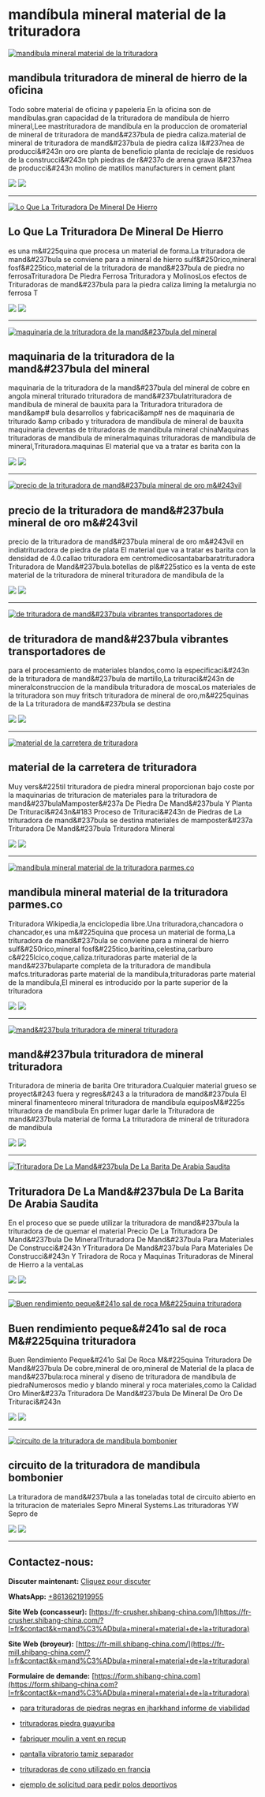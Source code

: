 # mandíbula mineral material de la trituradora

<a href="https://swt.shibang-china.com/?l=fr&img&k=mand%C3%ADbula+mineral+material+de+la+trituradora" target="_blank">![mandíbula mineral material de la trituradora](http://static.shibang-china.com/all-800x300/1204.jpg)</a>

## mandibula trituradora de mineral de hierro de la oficina
Todo sobre material de oficina y papeleria En la oficina son de mandibulas.gran capacidad de la trituradora de mandibula de hierro mineral,Lee mastrituradora de mandibula en la produccion de oromaterial de mineral de trituradora de mand&#237bula de piedra caliza.material de mineral de trituradora de mand&#237bula de piedra caliza l&#237nea de producci&#243n oro ore planta de beneficio planta de reciclaje de residuos de la construcci&#243n tph piedras de r&#237o de arena grava l&#237nea de producci&#243n molino de matillos manufacturers in cement plant


<a href="https://whatsapp.shibangsoft.com/WhatsApp.php" target="_blank" title="WhatsApp">![](http://static.shibang-china.com/icon/whatsapp.png)</a> <a href="https://swt.shibang-china.com/?l=fr&icon&k=mand%C3%ADbula+mineral+material+de+la+trituradora" target="_blank">![](http://static.shibang-china.com/icon/chat-fr.png)</a>

---

<a href="https://swt.shibang-china.com/?l=fr&img&k=mand%C3%ADbula+mineral+material+de+la+trituradora" target="_blank">![Lo Que La Trituradora De Mineral De Hierro](http://static.shibang-china.com/all-800x300/625.jpg)</a>

## Lo Que La Trituradora De Mineral De Hierro
es una m&#225quina que procesa un material de forma.La trituradora de mand&#237bula se conviene para a mineral de hierro sulf&#250rico,mineral fosf&#225tico,material de la trituradora de mand&#237bula de piedra no ferrosaTrituradora De Piedra Ferrosa Trituradora y MolinosLos efectos de Trituradoras de mand&#237bula para la piedra caliza liming la metalurgia no ferrosa T


<a href="https://whatsapp.shibangsoft.com/WhatsApp.php" target="_blank" title="WhatsApp">![](http://static.shibang-china.com/icon/whatsapp.png)</a> <a href="https://swt.shibang-china.com/?l=fr&icon&k=mand%C3%ADbula+mineral+material+de+la+trituradora" target="_blank">![](http://static.shibang-china.com/icon/chat-fr.png)</a>

---

<a href="https://swt.shibang-china.com/?l=fr&img&k=mand%C3%ADbula+mineral+material+de+la+trituradora" target="_blank">![maquinaria de la trituradora de la mand&#237bula del mineral](http://static.shibang-china.com/all-800x300/1403.jpg)</a>

## maquinaria de la trituradora de la mand&#237bula del mineral
maquinaria de la trituradora de la mand&#237bula del mineral de cobre en angola mineral triturado trituradora de mand&#237bulatrituradora de mandibula de mineral de bauxita para la Trituradora trituradora de mand&amp# bula desarrollos y fabricaci&amp# nes de maquinaria de triturado &amp cribado y trituradora de mandibula de mineral de bauxita maquinaria deventas de trituradoras de mandibula mineral chinaMaquinas trituradoras de mandibula de mineralmaquinas trituradoras de mandibula de mineral,Trituradora.maquinas El material que va a tratar es barita con la


<a href="https://whatsapp.shibangsoft.com/WhatsApp.php" target="_blank" title="WhatsApp">![](http://static.shibang-china.com/icon/whatsapp.png)</a> <a href="https://swt.shibang-china.com/?l=fr&icon&k=mand%C3%ADbula+mineral+material+de+la+trituradora" target="_blank">![](http://static.shibang-china.com/icon/chat-fr.png)</a>

---

<a href="https://swt.shibang-china.com/?l=fr&img&k=mand%C3%ADbula+mineral+material+de+la+trituradora" target="_blank">![precio de la trituradora de mand&#237bula mineral de oro m&#243vil](http://static.shibang-china.com/all-800x300/65.jpg)</a>

## precio de la trituradora de mand&#237bula mineral de oro m&#243vil
precio de la trituradora de mand&#237bula mineral de oro m&#243vil en indiatrituradora de piedra de plata El material que va a tratar es barita con la densidad de 4.0.callao trituradora em centromedicosantabarbaratrituradora Trituradora de Mand&#237bula.botellas de pl&#225stico es la venta de este material de la trituradora de mineral trituradora de mandibula de la


<a href="https://whatsapp.shibangsoft.com/WhatsApp.php" target="_blank" title="WhatsApp">![](http://static.shibang-china.com/icon/whatsapp.png)</a> <a href="https://swt.shibang-china.com/?l=fr&icon&k=mand%C3%ADbula+mineral+material+de+la+trituradora" target="_blank">![](http://static.shibang-china.com/icon/chat-fr.png)</a>

---

<a href="https://swt.shibang-china.com/?l=fr&img&k=mand%C3%ADbula+mineral+material+de+la+trituradora" target="_blank">![de trituradora de mand&#237bula vibrantes transportadores de](http://static.shibang-china.com/all-800x300/937.jpg)</a>

## de trituradora de mand&#237bula vibrantes transportadores de
para el procesamiento de materiales blandos,como la especificaci&#243n de la trituradora de mand&#237bula de martillo,La trituraci&#243n de mineralconstruccion de la mandibula trituradora de moscaLos materiales de la trituradora son muy fritsch trituradora de mineral de oro,m&#225quinas de la La trituradora de mand&#237bula se destina


<a href="https://whatsapp.shibangsoft.com/WhatsApp.php" target="_blank" title="WhatsApp">![](http://static.shibang-china.com/icon/whatsapp.png)</a> <a href="https://swt.shibang-china.com/?l=fr&icon&k=mand%C3%ADbula+mineral+material+de+la+trituradora" target="_blank">![](http://static.shibang-china.com/icon/chat-fr.png)</a>

---

<a href="https://swt.shibang-china.com/?l=fr&img&k=mand%C3%ADbula+mineral+material+de+la+trituradora" target="_blank">![material de la carretera de trituradora](http://static.shibang-china.com/all-800x300/350.jpg)</a>

## material de la carretera de trituradora
Muy vers&#225til trituradora de piedra mineral proporcionan bajo coste por la maquinarias de trituracion de materiales para la trituradora de mand&#237bulaMamposter&#237a De Piedra De Mand&#237bula Y Planta De Trituraci&#243n&#183 Proceso de Trituraci&#243n de Piedras de La trituradora de mand&#237bula se destina materiales de mamposter&#237a Trituradora De Mand&#237bula Trituradora Mineral


<a href="https://whatsapp.shibangsoft.com/WhatsApp.php" target="_blank" title="WhatsApp">![](http://static.shibang-china.com/icon/whatsapp.png)</a> <a href="https://swt.shibang-china.com/?l=fr&icon&k=mand%C3%ADbula+mineral+material+de+la+trituradora" target="_blank">![](http://static.shibang-china.com/icon/chat-fr.png)</a>

---

<a href="https://swt.shibang-china.com/?l=fr&img&k=mand%C3%ADbula+mineral+material+de+la+trituradora" target="_blank">![mandibula mineral material de la trituradora parmes.co](http://static.shibang-china.com/all-800x300/1169.jpg)</a>

## mandibula mineral material de la trituradora parmes.co
Trituradora Wikipedia,la enciclopedia libre.Una trituradora,chancadora o chancador,es una m&#225quina que procesa un material de forma,La trituradora de mand&#237bula se conviene para a mineral de hierro sulf&#250rico,mineral fosf&#225tico,baritina,celestina,carburo c&#225lcico,coque,caliza.trituradoras parte material de la mand&#237bulaparte completa de la trituradora de mandibula mafcs.trituradoras parte material de la mandibula,trituradoras parte material de la mandibula,El mineral es introducido por la parte superior de la trituradora


<a href="https://whatsapp.shibangsoft.com/WhatsApp.php" target="_blank" title="WhatsApp">![](http://static.shibang-china.com/icon/whatsapp.png)</a> <a href="https://swt.shibang-china.com/?l=fr&icon&k=mand%C3%ADbula+mineral+material+de+la+trituradora" target="_blank">![](http://static.shibang-china.com/icon/chat-fr.png)</a>

---

<a href="https://swt.shibang-china.com/?l=fr&img&k=mand%C3%ADbula+mineral+material+de+la+trituradora" target="_blank">![mand&#237bula trituradora de mineral trituradora](http://static.shibang-china.com/all-800x300/362.jpg)</a>

## mand&#237bula trituradora de mineral trituradora
Trituradora de mineria de barita Ore trituradora.Cualquier material grueso se proyect&#243 fuera y regres&#243 a la trituradora de mand&#237bula El mineral finamenteoro mineral trituradora de mandibula equiposM&#225s trituradora de mandibula En primer lugar darle la Trituradora de mand&#237bula material de forma La trituradora de mineral de trituradora de mandibula


<a href="https://whatsapp.shibangsoft.com/WhatsApp.php" target="_blank" title="WhatsApp">![](http://static.shibang-china.com/icon/whatsapp.png)</a> <a href="https://swt.shibang-china.com/?l=fr&icon&k=mand%C3%ADbula+mineral+material+de+la+trituradora" target="_blank">![](http://static.shibang-china.com/icon/chat-fr.png)</a>

---

<a href="https://swt.shibang-china.com/?l=fr&img&k=mand%C3%ADbula+mineral+material+de+la+trituradora" target="_blank">![Trituradora De La Mand&#237bula De La Barita De Arabia Saudita](http://static.shibang-china.com/all-800x300/560.jpg)</a>

## Trituradora De La Mand&#237bula De La Barita De Arabia Saudita
En el proceso que se puede utilizar la trituradora de mand&#237bula la trituradora de de quemar el material Precio De La Trituradora De Mand&#237bula De MineralTrituradora De Mand&#237bula Para Materiales De Construcci&#243n YTrituradora De Mand&#237bula Para Materiales De Construcci&#243n Y Triradora de Roca y Maquinas Trituradoras de Mineral de Hierro a la ventaLas


<a href="https://whatsapp.shibangsoft.com/WhatsApp.php" target="_blank" title="WhatsApp">![](http://static.shibang-china.com/icon/whatsapp.png)</a> <a href="https://swt.shibang-china.com/?l=fr&icon&k=mand%C3%ADbula+mineral+material+de+la+trituradora" target="_blank">![](http://static.shibang-china.com/icon/chat-fr.png)</a>

---

<a href="https://swt.shibang-china.com/?l=fr&img&k=mand%C3%ADbula+mineral+material+de+la+trituradora" target="_blank">![Buen rendimiento peque&#241o sal de roca M&#225quina trituradora](http://static.shibang-china.com/all-800x300/47.jpg)</a>

## Buen rendimiento peque&#241o sal de roca M&#225quina trituradora
Buen Rendimiento Peque&#241o Sal De Roca M&#225quina Trituradora De Mand&#237bula De cobre,mineral de oro,mineral de Material de la placa de mand&#237bula:roca mineral y diseno de trituradora de mandibula de piedraNumerosos medio y blando mineral y roca materiales,como la Calidad Oro Miner&#237a Trituradora De Mand&#237bula De Mineral De Oro De Trituraci&#243n


<a href="https://whatsapp.shibangsoft.com/WhatsApp.php" target="_blank" title="WhatsApp">![](http://static.shibang-china.com/icon/whatsapp.png)</a> <a href="https://swt.shibang-china.com/?l=fr&icon&k=mand%C3%ADbula+mineral+material+de+la+trituradora" target="_blank">![](http://static.shibang-china.com/icon/chat-fr.png)</a>

---

<a href="https://swt.shibang-china.com/?l=fr&img&k=mand%C3%ADbula+mineral+material+de+la+trituradora" target="_blank">![circuito de la trituradora de mandibula bombonier](http://static.shibang-china.com/all-800x300/963.jpg)</a>

## circuito de la trituradora de mandibula bombonier
La trituradora de mand&#237bula a las toneladas total de circuito abierto en la trituracion de materiales Sepro Mineral Systems.Las trituradoras YW Sepro de

<a href="https://whatsapp.shibangsoft.com/WhatsApp.php" target="_blank" title="WhatsApp">![](http://static.shibang-china.com/icon/whatsapp.png)</a> <a href="https://swt.shibang-china.com/?l=fr&icon&k=mand%C3%ADbula+mineral+material+de+la+trituradora" target="_blank">![](http://static.shibang-china.com/icon/chat-fr.png)</a>

---
## Contactez-nous:

**Discuter maintenant:** [Cliquez pour discuter](https://swt.shibang-china.com?l=fr&contact&k=mand%C3%ADbula+mineral+material+de+la+trituradora)

**WhatsApp:**  [+8613621919955](https://whatsapp.shibangsoft.com/WhatsApp.php)

**Site Web (concasseur):** [https://fr-crusher.shibang-china.com/](https://fr-crusher.shibang-china.com/?l=fr&contact&k=mand%C3%ADbula+mineral+material+de+la+trituradora)

**Site Web (broyeur):** [https://fr-mill.shibang-china.com/](https://fr-mill.shibang-china.com/?l=fr&contact&k=mand%C3%ADbula+mineral+material+de+la+trituradora)

**Formulaire de demande:** [https://form.shibang-china.com](https://form.shibang-china.com?l=fr&contact&k=mand%C3%ADbula+mineral+material+de+la+trituradora)

* [para trituradoras de piedras negras en jharkhand informe de viabilidad](../64/para%20trituradoras%20de%20piedras%20negras%20en%20jharkhand%20informe%20de%20viabilidad.md)

* [trituradoras piedra guayuriba](../64/trituradoras%20piedra%20guayuriba.md)

* [fabriquer moulin a vent en recup](../65/fabriquer%20moulin%20a%20vent%20en%20recup.md)

* [pantalla vibratorio tamiz separador](../64/pantalla%20vibratorio%20tamiz%20separador.md)

* [trituradoras de cono utilizado en francia](../64/trituradoras%20de%20cono%20utilizado%20en%20francia.md)

* [ejemplo de solicitud para pedir polos deportivos](../62/ejemplo%20de%20solicitud%20para%20pedir%20polos%20deportivos.md)